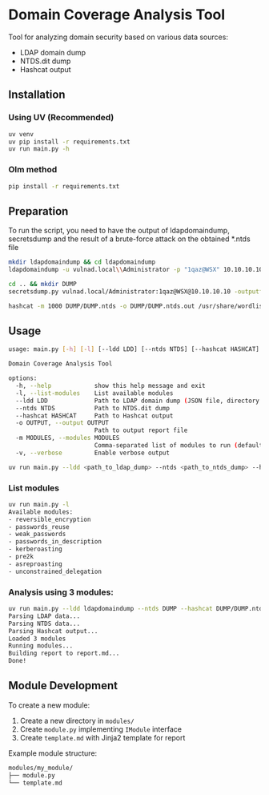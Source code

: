 # Domain Coverage Analysis Tool

Tool for analyzing domain security based on various data sources:
- LDAP domain dump
- NTDS.dit dump
- Hashcat output

## Installation

### Using UV (Recommended)
```bash
uv venv
uv pip install -r requirements.txt
uv run main.py -h
```

### Olm method
```bash
pip install -r requirements.txt
```

## Preparation

To run the script, you need to have the output of ldapdomaindump, secretsdump and the result of a brute-force attack on the obtained *.ntds file

```bash
mkdir ldapdomaindump && cd ldapdomaindump
ldapdomaindump -u vulnad.local\\Administrator -p "1qaz@WSX" 10.10.10.10

cd .. && mkdir DUMP
secretsdump.py vulnad.local/Administrator:1qaz@WSX@10.10.10.10 -outputfile DUMP/DUMP

hashcat -m 1000 DUMP/DUMP.ntds -o DUMP/DUMP.ntds.out /usr/share/wordlists/rockyou.txt
```

## Usage

```bash
usage: main.py [-h] [-l] [--ldd LDD] [--ntds NTDS] [--hashcat HASHCAT] [-o OUTPUT] [-m MODULES] [-v]

Domain Coverage Analysis Tool

options:
  -h, --help            show this help message and exit
  -l, --list-modules    List available modules
  --ldd LDD             Path to LDAP domain dump (JSON file, directory with JSON files, or ZIP archive)
  --ntds NTDS           Path to NTDS.dit dump
  --hashcat HASHCAT     Path to Hashcat output
  -o OUTPUT, --output OUTPUT
                        Path to output report file
  -m MODULES, --modules MODULES
                        Comma-separated list of modules to run (default: all)
  -v, --verbose         Enable verbose output
```

```bash
uv run main.py --ldd <path_to_ldap_dump> --ntds <path_to_ntds_dump> --hashcat <path_to_hashcat_output> --output <output_file>
```

### List modules
```bash
uv run main.py -l
Available modules:
- reversible_encryption
- passwords_reuse
- weak_passwords
- passwords_in_description
- kerberoasting
- pre2k
- asreproasting
- unconstrained_delegation
```

### Analysis using 3 modules:
```bash
uv run main.py --ldd ldapdomaindump --ntds DUMP --hashcat DUMP/DUMP.ntds.out -m passwords_reuse,weak_passwords,passwords_in_description
Parsing LDAP data...
Parsing NTDS data...
Parsing Hashcat output...
Loaded 3 modules
Running modules...
Building report to report.md...
Done!
```

## Module Development

To create a new module:

1. Create a new directory in `modules/`
2. Create `module.py` implementing `IModule` interface
3. Create `template.md` with Jinja2 template for report

Example module structure:
```bash
modules/my_module/
├── module.py
└── template.md
``` 